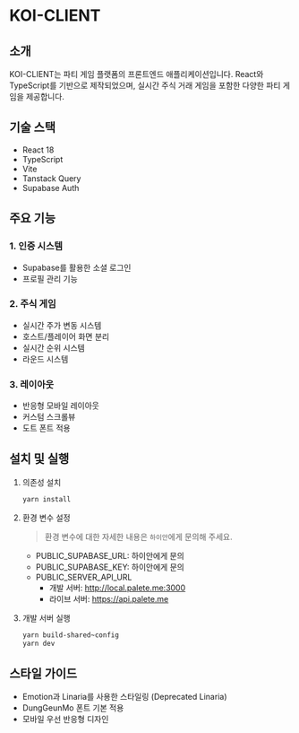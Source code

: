 # KOI-CLIENT

## 소개
KOI-CLIENT는 파티 게임 플랫폼의 프론트엔드 애플리케이션입니다. React와 TypeScript를 기반으로 제작되었으며, 실시간 주식 거래 게임을 포함한 다양한 파티 게임을 제공합니다.

## 기술 스택
- React 18
- TypeScript
- Vite
- Tanstack Query
- Supabase Auth

## 주요 기능
### 1. 인증 시스템
- Supabase를 활용한 소셜 로그인
- 프로필 관리 기능

### 2. 주식 게임
- 실시간 주가 변동 시스템
- 호스트/플레이어 화면 분리
- 실시간 순위 시스템
- 라운드 시스템

### 3. 레이아웃
- 반응형 모바일 레이아웃
- 커스텀 스크롤뷰
- 도트 폰트 적용

## 설치 및 실행
1. 의존성 설치
    ```bash
    yarn install
    ```

2. 환경 변수 설정
    > 환경 변수에 대한 자세한 내용은 `하이안`에게 문의해 주세요.
    - PUBLIC_SUPABASE_URL: 하이안에게 문의
    - PUBLIC_SUPABASE_KEY: 하이안에게 문의
    - PUBLIC_SERVER_API_URL
      - 개발 서버: http://local.palete.me:3000
      - 라이브 서버: https://api.palete.me
    
3. 개발 서버 실행
    ```bash
    yarn build-shared~config
    yarn dev
    ```

## 스타일 가이드
- Emotion과 Linaria를 사용한 스타일링 (Deprecated Linaria)
- DungGeunMo 폰트 기본 적용
- 모바일 우선 반응형 디자인